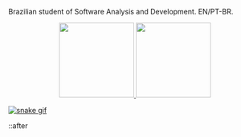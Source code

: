 Brazilian student of Software Analysis and Development. EN/PT-BR.
<div align="center">
  <a href="https://github.com/bolshooi">
  <img height="149em" src="https://github-readme-stats.vercel.app/api?username=bolshooi&show_icons=true&theme=tokyonight&include_all_commits=true&count_private=true"/>
  <img height="149em" src="https://github-readme-stats.vercel.app/api/top-langs/?username=bolshooi&layout=compact&langs_count=7&theme=tokyonight"/>
</div>
<p dir="auto">
  <a target="_blank" rel="noopener noreferrer" href="https://github.com/bolshooi/bolshooi/blob/output/github-contribution-grid-snake.svg">
  <img src="https://github.com/bolshooi/bolshooi/raw/output/github-contribution-grid-snake.svg" alt="snake gif" style="max-width: 100%;"></a>
  </p>
  ::after
